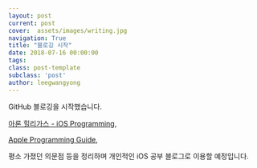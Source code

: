 ```yaml
---
layout: post
current: post
cover:  assets/images/writing.jpg
navigation: True
title: "블로깅 시작"
date: 2018-07-16 00:00:00
tags: 
class: post-template
subclass: 'post'
author: leegwangyong
---
```


GitHub 블로깅을 시작했습니다.

[아론 힐리가스 - iOS Programming](https://www.amazon.com/iOS-Programming-Ranch-Guide-Guides/dp/0134682335),

[Apple Programming Guide](https://developer.apple.com/library/archive/documentation/iPhone/Conceptual/iPhoneOSProgrammingGuide/Introduction/Introduction.html),

평소 가졌던 의문점 등을 정리하며 개인적인 iOS 공부 블로그로 이용할 예정입니다.